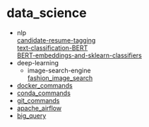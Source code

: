 # data_science
* nlp <br>
  [candidate-resume-tagging](https://github.com/SHRIDHARKN/data_science/tree/main/nlp/candidate_n_resume_tagging)<br>
  [text-classification-BERT](https://github.com/SHRIDHARKN/data_science/blob/main/nlp/bert/Text%20Classification%20Using%20BERT.ipynb)<br>
  [BERT-embeddings-and-sklearn-classifiers](https://github.com/SHRIDHARKN/data_science/blob/main/nlp/bert/Text_classification_using_BERT_embeddings_and_sklearn_classifiers.ipynb)<br>
* deep-learning <br>
  - image-search-engine<br>
    [fashion_image_search](https://github.com/SHRIDHARKN/data_science/blob/main/deep_learning/image_search_engine)<br>
* [docker_commands](https://github.com/SHRIDHARKN/data_science/blob/main/docker/docker_commands.md)<br>
* [conda_commands](https://github.com/SHRIDHARKN/data_science/blob/main/conda_envs.md)<br>
* [git_commands](https://github.com/SHRIDHARKN/data_science/blob/main/git_cmds/git_commands.md)<br>
* [apache_airflow](https://github.com/SHRIDHARKN/data_science/blob/main/apache_airflow/apache_airflow_readme.md)<br>
* [big_query](https://github.com/SHRIDHARKN/data_science/tree/main/big_query)<br>
